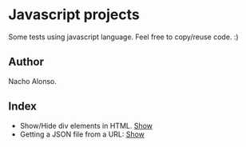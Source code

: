 # Javascript projects
Some tests using javascript language.
Feel free to copy/reuse code. :)

## Author
Nacho Alonso. 

## Index
* Show/Hide div elements in HTML. [Show](https://github.com/nachoad/javascript/tree/master/show-hide-divs)
* Getting a JSON file from a URL: [Show](https://github.com/nachoad/javascript/tree/master/working-with-json)

